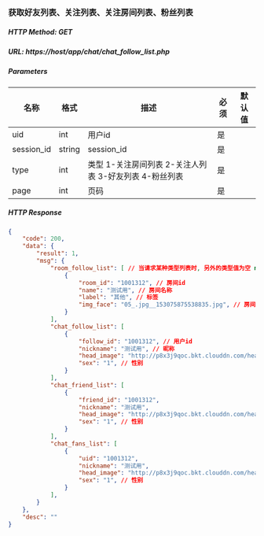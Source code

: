 ### 获取好友列表、关注列表、关注房间列表、粉丝列表

##### HTTP Method: GET
##### URL: https://host/app/chat/chat_follow_list.php


#####  Parameters
名称|格式|描述|必须|默认值
---|---|---|---|---
uid|int|用户id|是
session_id|string|session_id|是
type|int|类型 1-关注房间列表 2-关注人列表 3-好友列表 4-粉丝列表|是
page|int|页码|是

##### HTTP Response
```json
{
    "code": 200,
    "data": {
        "result": 1,
        "msg": {
            "room_follow_list": [ // 当请求某种类型列表时, 另外的类型值为空 null
                {
                    "room_id": "1001312", // 房间id
                    "name": "测试用", // 房间名称
                    "label": "其他", // 标签
                    "img_face": "05_.jpg__153075875538835.jpg", // 房间图片
                }
            ],
            "chat_follow_list": [
                {
                    "follow_id": "1001312", // 用户id
                    "nickname": "测试用", // 昵称
                    "head_image": "http://p8x3j9qoc.bkt.clouddn.com/headImg_2018-07-05_.jpg__153075875538835.jpg", // 图片
                    "sex": "1", // 性别
                }
            ],
            "chat_friend_list": [
                {
                    "friend_id": "1001312",
                    "nickname": "测试用",
                    "head_image": "http://p8x3j9qoc.bkt.clouddn.com/headImg_2018-07-05_.jpg__153075875538835.jpg",
                    "sex": "1", // 性别
                }
            ],
            "chat_fans_list": [
                {
                    "uid": "1001312",
                    "nickname": "测试用",
                    "head_image": "http://p8x3j9qoc.bkt.clouddn.com/headImg_2018-07-05_.jpg__153075875538835.jpg",
                    "sex": "1", // 性别
                }
            ],
        }
    },
    "desc": ""
}
```